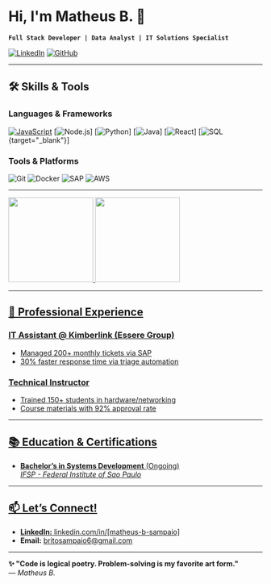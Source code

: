 # Hi, I'm Matheus B. 👋

**`Full Stack Developer | Data Analyst | IT Solutions Specialist`**

[![LinkedIn](https://img.shields.io/badge/LinkedIn-%230077B5?style=flat&logo=linkedin)](https://www.linkedin.com/in/matheus-b-sampaio)
[![GitHub](https://img.shields.io/github/followers/MBritoS19?label=Follow&style=social)](https://github.com/MBritoS19)
<!-- ![Visitor Counter](https://visitor-badge.glitch.me/badge?page_id=[your-user].[your-repo]) -->
---

## 🛠️ Skills & Tools

### **Languages & Frameworks**
[![JavaScript](https://img.shields.io/badge/-JavaScript-F7DF1E?logo=javascript&logoColor=black)](https://developer.mozilla.org/en-US/docs/Web/JavaScript)
[![Node.js](https://img.shields.io/badge/-Node.js-339933?logo=node.js&logoColor=white)]
[![Python](https://img.shields.io/badge/-Python-3776AB?logo=python&logoColor=white)]
[![Java](https://img.shields.io/badge/-Java-007396?logo=java&logoColor=white)]
[![React](https://img.shields.io/badge/-React-61DAFB?logo=react&logoColor=black)]
[![SQL](https://img.shields.io/badge/-SQL-4479A1?logo=mysql&logoColor=white){target="_blank"}]

### **Tools & Platforms**
![Git](https://img.shields.io/badge/-Git-F05032?logo=git&logoColor=white)
![Docker](https://img.shields.io/badge/-Docker-2496ED?logo=docker&logoColor=white)
![SAP](https://img.shields.io/badge/-SAP-0FAAFF?logo=sap&logoColor=white)
![AWS](https://img.shields.io/badge/-AWS-232F3E?logo=amazon-aws&logoColor=white)

---

<div>
<a href="https://github.com/MBritoS19">
<img loading="lazy" height="168em" src="https://github-readme-stats.vercel.app/api/top-langs/?username=MBritoS19&layout=compact&langs_count=7&theme=dracula"/>
<img loading="lazy" height="168em" src="https://github-readme-stats.vercel.app/api?username=MBritoS19&show_icons=true&theme=dracula&include_all_commits=true&count_private=true"/>
</div>

<!-- ---
## 🚀 Featured Projects

| Project | Technologies | Status | Link |
|---------|-------------|--------|------|
| **Academic Management System** | Java, React, MySQL | ✅ Completed | [Repo](#) |
| **E-commerce Payment API** | Node.js, PostgreSQL | 🚧 In Progress | [Demo](#) |
| **Real-Time Sales Analytics** | Python, Pandas, Power BI | 📊 Active | [Report](#) |
-->
---

## 💼 Professional Experience

### **IT Assistant** @ Kimberlink (Essere Group)
- Managed 200+ monthly tickets via SAP
- 30% faster response time via triage automation

### **Technical Instructor** 
- Trained 150+ students in hardware/networking
- Course materials with 92% approval rate

---

## 📚 Education & Certifications
- **Bachelor’s in Systems Development** (Ongoing)  
  *IFSP - Federal Institute of Sao Paulo*  

<!-- - **Scrum Foundation Professional Certificate (SFPC)**  
  *CertiProf, 2023*
-->
---

## 📫 Let’s Connect!
- **LinkedIn:** [linkedin.com/in/[matheus-b-sampaio]](https://www.linkedin.com/in/matheus-b-sampaio/)
- **Email:** [britosampaio6@gmail.com](mailto:britosampaio6@gmail.com)
<!-- - **Upwork:** [My Freelance Profile](#) -->

---

**✨ "Code is logical poetry. Problem-solving is my favorite art form."**  
*— Matheus B.*
